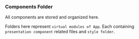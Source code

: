 ### Components Folder
All components are stored and organized here.

Folders here represent `virtual modules of App`. Each containing `presentation component` related files and `style folder`.
